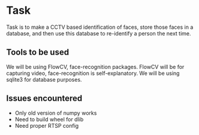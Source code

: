 # Task
Task is to make a CCTV based identification of faces, store those faces in a database, and then use this database to re-identify a person the next time.

## Tools to be used
We will be using FlowCV, face-recognition packages.
FlowCV will be for capturing video, face-recognition is self-explanatory.
We will be using sqlite3 for database purposes.

## Issues encountered
<ul>
<li> Only old version of numpy works
<li> Need to build wheel for dlib
<li> Need proper RTSP config
</ul>